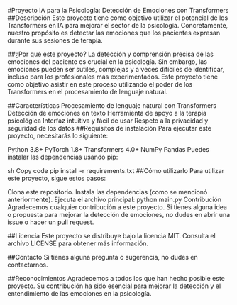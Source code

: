 #Proyecto IA para la Psicología: Detección de Emociones con Transformers
##Descripción
Este proyecto tiene como objetivo utilizar el potencial de los Transformers en IA para mejorar el sector de la psicología. Concretamente, nuestro propósito es detectar las emociones que los pacientes expresan durante sus sesiones de terapia.

##¿Por qué este proyecto?
La detección y comprensión precisa de las emociones del paciente es crucial en la psicología. Sin embargo, las emociones pueden ser sutiles, complejas y a veces difíciles de identificar, incluso para los profesionales más experimentados. Este proyecto tiene como objetivo asistir en este proceso utilizando el poder de los Transformers en el procesamiento de lenguaje natural.

##Características
Procesamiento de lenguaje natural con Transformers
Detección de emociones en texto
Herramienta de apoyo a la terapia psicológica
Interfaz intuitiva y fácil de usar
Respeto a la privacidad y seguridad de los datos
##Requisitos de instalación
Para ejecutar este proyecto, necesitarás lo siguiente:

Python 3.8+
PyTorch 1.8+
Transformers 4.0+
NumPy
Pandas
Puedes instalar las dependencias usando pip:

sh
Copy code
pip install -r requirements.txt
##Cómo utilizarlo
Para utilizar este proyecto, sigue estos pasos:

Clona este repositorio.
Instala las dependencias (como se mencionó anteriormente).
Ejecuta el archivo principal: python main.py
Contribución
Agradecemos cualquier contribución a este proyecto. Si tienes alguna idea o propuesta para mejorar la detección de emociones, no dudes en abrir una issue o hacer un pull request.

##Licencia
Este proyecto se distribuye bajo la licencia MIT. Consulta el archivo LICENSE para obtener más información.

##Contacto
Si tienes alguna pregunta o sugerencia, no dudes en contactarnos.

##Reconocimientos
Agradecemos a todos los que han hecho posible este proyecto. Su contribución ha sido esencial para mejorar la detección y el entendimiento de las emociones en la psicología.
